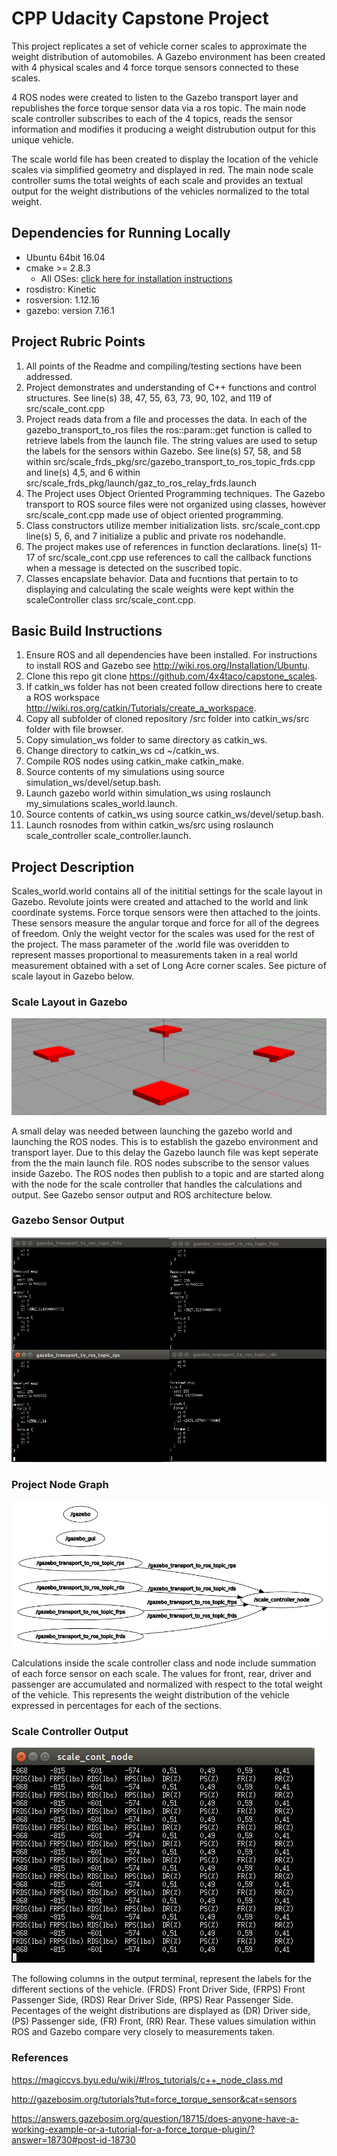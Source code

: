 # CPP Udacity Capstone Project
This project replicates a set of vehicle corner scales to approximate the weight distribution of automobiles.  A Gazebo environment has been created with 4 physical scales and 4 force torque sensors connected to these scales.

4 ROS nodes were created to listen to the Gazebo transport layer and republishes the force torque sensor data via a ros topic.  The main node scale controller subscribes to each of the 4 topics, reads the sensor information and modifies it producing a weight distrubution output for this unique vehicle.  

The scale world file has been created to display the location of the vehicle scales via simplified geometry and displayed in red.  The main node scale controller sums the total weights of each scale and provides an textual output for the weight distributions of the vehicles normalized to the total weight.

## Dependencies for Running Locally
* Ubuntu 64bit 16.04
* cmake >= 2.8.3
  * All OSes: [click here for installation instructions](https://cmake.org/install/)
* rosdistro: Kinetic
* rosversion: 1.12.16
* gazebo: version 7.16.1

## Project Rubric Points

1. All points of the Readme and compiling/testing sections have been addressed.
2. Project demonstrates and understanding of C++ functions and control structures.  See line(s) 38, 47, 55, 63, 73, 90, 102, and 119 of src/scale_cont.cpp
3. Project reads data from a file and processes the data. In each of the gazebo_transport_to_ros files the ros::param::get function is called to retrieve labels from the            launch file.  The string values are used to setup the labels for the sensors within Gazebo.  See line(s) 57, 58, and 58 within                                                    src/scale_frds_pkg/src/gazebo_transport_to_ros_topic_frds.cpp and line(s) 4,5, and 6 within src/scale_frds_pkg/launch/gaz_to_ros_relay_frds.launch
4. The Project uses Object Oriented Programming techniques.  The Gazebo transport to ROS source files were not organized using classes, however src/scale_cont.cpp made use of      object oriented programming.
5. Class constructors utilize member initialization lists.  src/scale_cont.cpp line(s) 5, 6, and 7 initialize a public and private ros nodehandle.
6. The project makes use of references in function declarations.  line(s) 11-17 of src/scale_cont.cpp use references to call the callback functions when a message is                detected on the suscribed topic.
7. Classes encapslate behavior.  Data and fucntions that pertain to to displaying and calculating the scale weights were kept within the scaleController class                      src/scale_cont.cpp.


## Basic Build Instructions

1. Ensure ROS and all dependencies have been installed.  For instructions to install ROS and Gazebo see http://wiki.ros.org/Installation/Ubuntu.
2. Clone this repo git clone https://github.com/4x4taco/capstone_scales.
3. If catkin_ws folder has not been created follow directions here to create a ROS workspace http://wiki.ros.org/catkin/Tutorials/create_a_workspace.
4. Copy all subfolder of cloned repository /src folder into catkin_ws/src folder with file browser.
5. Copy simulation_ws folder to same directory as catkin_ws.
6. Change directory to catkin_ws cd ~/catkin_ws.
6. Compile ROS nodes using catkin_make catkin_make.  
7. Source contents of my simulations using source simulation_ws/devel/setup.bash.
8. Launch gazebo world within simulation_ws using roslaunch my_simulations scales_world.launch.
9. Source contents of catkin_ws using source catkin_ws/devel/setup.bash.
10. Launch rosnodes from within catkin_ws/src using roslaunch scale_controller scale_controller.launch.

## Project Description
Scales_world.world contains all of the inititial settings for the scale layout in Gazebo.  Revolute joints were created and attached to the world and link coordinate systems. Force torque sensors were then attached to the joints.  These sensors measure the angular torque and force for all of the degrees of freedom.  Only the weight vector for the scales was used for the rest of the project.  The mass parameter of the .world file was overidden to represent masses proportional to measurements taken in a real world measurement obtained with a set of Long Acre corner scales.  See picture of scale layout in Gazebo below.

### Scale Layout in Gazebo
![Screenshot](/capstone_scale_pics/gazebo_scale_layout.PNG)

A small delay was needed between launching the gazebo world and launching the ROS nodes.  This is to establish the gazebo environment and transport layer.  Due to this delay the Gazebo launch file was kept seperate from the the main launch file.  ROS nodes subscribe to the sensor values inside Gazebo.  The ROS nodes then publish to a topic and are started along with the node for the scale controller that handles the calculations and output.  See Gazebo sensor output and ROS architecture below.
### Gazebo Sensor Output
![Screenshot](/capstone_scale_pics/gazebo_sensor_output.PNG)
### Project Node Graph
![Screenshot](/capstone_scale_pics/node_graph.PNG)

Calculations inside the scale controller class and node include summation of each force sensor on each scale.  The values for front, rear, driver and passenger are accumulated and normalized with respect to the total weight of the vehicle.  This represents the weight distribution of the vehicle expressed in percentages for each of the sections.  
### Scale Controller Output
![Screenshot](/capstone_scale_pics/scale_cont_node_output.PNG)

The following columns in the output terminal, represent the labels for the different sections of the vehicle.  (FRDS) Front Driver Side, (FRPS) Front Passenger Side, (RDS) Rear Driver Side, (RPS) Rear Passenger Side.  Pecentages of the weight distributions are displayed as (DR) Driver side, (PS) Passenger side, (FR) Front, (RR) Rear.  These values simulation within ROS and Gazebo compare very closely to measurements taken.

### References
https://magiccvs.byu.edu/wiki/#!ros_tutorials/c++_node_class.md

http://gazebosim.org/tutorials?tut=force_torque_sensor&cat=sensors

https://answers.gazebosim.org/question/18715/does-anyone-have-a-working-example-or-a-tutorial-for-a-force_torque-plugin/?answer=18730#post-id-18730

